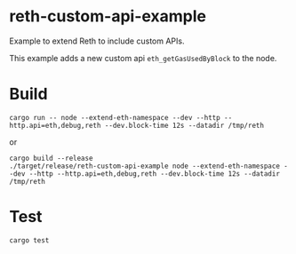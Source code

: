 # reth-custom-api-example

Example to extend Reth to include custom APIs.

This example adds a new custom api `eth_getGasUsedByBlock` to the node.

# Build
```
cargo run -- node --extend-eth-namespace --dev --http --http.api=eth,debug,reth --dev.block-time 12s --datadir /tmp/reth
```

or

```
cargo build --release
./target/release/reth-custom-api-example node --extend-eth-namespace --dev --http --http.api=eth,debug,reth --dev.block-time 12s --datadir /tmp/reth
```

# Test

```
cargo test
```